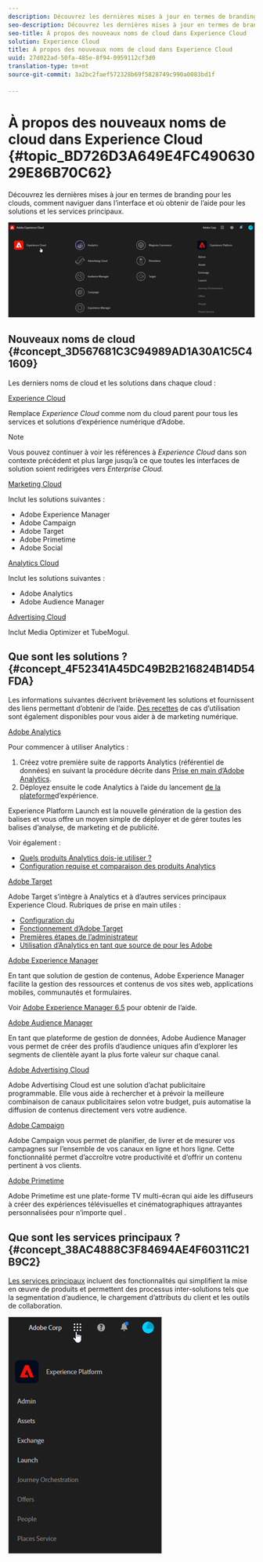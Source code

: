 ```yaml
---
description: Découvrez les dernières mises à jour en termes de branding pour les clouds, comment naviguer dans l’interface et où obtenir de l’aide pour les solutions et les services principaux.
seo-description: Découvrez les dernières mises à jour en termes de branding pour les clouds, comment naviguer dans l’interface et où obtenir de l’aide pour les solutions et les services principaux.
seo-title: À propos des nouveaux noms de cloud dans Experience Cloud
solution: Experience Cloud
title: À propos des nouveaux noms de cloud dans Experience Cloud
uuid: 27d022ad-50fa-485e-8f94-0959112cf3d0
translation-type: tm+mt
source-git-commit: 3a2bc2faef572328b69f5828749c990a0083bd1f

---
```



# À propos des nouveaux noms de cloud dans Experience Cloud {#topic_BD726D3A649E4FC49063029E86B70C62}

Découvrez les dernières mises à jour en termes de branding pour les clouds, comment naviguer dans l’interface et où obtenir de l’aide pour les solutions et les services principaux.

![](assets/cloud-pulldown.png)

## Nouveaux noms de cloud {#concept_3D567681C3C94989AD1A30A1C5C41609}

Les derniers noms de cloud et les solutions dans chaque cloud :

[Experience Cloud](https://www.adobe.com/experience-cloud.html?promoid=FZPQZ2HS&mv=other)

Remplace *Experience Cloud* comme nom du cloud parent pour tous les services et solutions d’expérience numérique d’Adobe.

>[!NOTE]
>
>Vous pouvez continuer à voir les références à *Experience Cloud* dans son contexte précédent et plus large jusqu’à ce que toutes les interfaces de solution soient redirigées vers *Enterprise Cloud.*

[Marketing Cloud](https://www.adobe.com/marketing-cloud.html)

Inclut les solutions suivantes :

* Adobe Experience Manager
* Adobe Campaign
* Adobe Target
* Adobe Primetime
* Adobe Social

[Analytics Cloud](https://www.adobe.com/data-analytics-cloud.html)

Inclut les solutions suivantes :

* Adobe Analytics
* Adobe Audience Manager

[Advertising Cloud](https://www.adobe.com/advertising-cloud.html)

Inclut Media Optimizer et TubeMogul.

## Que sont les solutions ?  {#concept_4F52341A45DC49B2B216824B14D54FDA}

Les informations suivantes décrivent brièvement les solutions et fournissent des liens permettant d’obtenir de l’aide. [Des recettes](https://helpx.adobe.com/marketing-cloud/how-to/use-cases.html) de cas d’utilisation sont également disponibles pour vous aider à  de marketing numérique.

[Adobe Analytics](https://docs.adobe.com/content/help/en/analytics/landing/home.html)

Pour commencer à utiliser Analytics :

1. Créez votre première suite de rapports Analytics (référentiel de données) en suivant la procédure décrite dans [Prise en main d’Adobe Analytics](https://docs.adobe.com/content/help/en/analytics/analyze/analysis-workspace/home.html).
1. Déployez ensuite le code Analytics à l’aide du lancement [de la plateforme](https://docs.adobe.com/content/help/en/launch/using/intro/get-started/quick-start.html)d’expérience.

Experience Platform Launch est la nouvelle génération de la gestion des balises et vous offre un moyen simple de déployer et de gérer toutes les balises d’analyse, de marketing et de publicité.

Voir également :

* [Quels produits Analytics dois-je utiliser ?](https://docs.adobe.com/content/help/en/analytics/admin/admin-overview/which-analytics-tool.html)
* [Configuration requise et comparaison des produits Analytics](https://docs.adobe.com/content/help/en/analytics/admin/admin-overview/analytics-product-comparison.html)

[Adobe Target](https://docs.adobe.com/content/help/en/target/using/target-home.html)

Adobe Target s’intègre à Analytics et à d’autres services principaux Experience Cloud. Rubriques de prise en main utiles :

* [Configuration du](https://docs.adobe.com/content/help/en/target/using/administer/administrating-target.html)
* [Fonctionnement d’Adobe Target](https://docs.adobe.com/content/help/en/target/using/introduction/how-target-works.html)
* [Premières étapes de l’administrateur](https://docs.adobe.com/content/help/en/target/using/administer/start-target.html)
* [Utilisation d’Analytics en tant que source de  pour les Adobe](https://docs.adobe.com/content/help/en/target/using/integrate/a4t/a4t.html)

[Adobe Experience Manager](https://helpx.adobe.com/support/experience-manager/6-5.html)

En tant que solution de gestion de contenus, Adobe Experience Manager facilite la gestion des ressources et contenus de vos sites web, applications mobiles, communautés et formulaires.

Voir [Adobe Experience Manager 6.5](https://helpx.adobe.com/support/experience-manager/6-5.html) pour obtenir de l’aide.

[Adobe Audience Manager](https://docs.adobe.com/content/help/en/audience-manager/user-guide/aam-home.html)

En tant que plateforme de gestion de données, Adobe Audience Manager vous permet de créer des profils d’audience uniques afin d’explorer les segments de clientèle ayant la plus forte valeur sur chaque canal.

[Adobe Advertising Cloud](https://docs.adobe.com/content/help/en/release-notes/experience-cloud/current.html#adcloud)

Adobe Advertising Cloud est une solution d’achat publicitaire programmable. Elle vous aide à rechercher et à prévoir la meilleure combinaison de canaux publicitaires selon votre budget, puis automatise la diffusion de contenus directement vers votre audience.

[Adobe Campaign](https://docs.adobe.com/content/help/en/campaign-standard/using/getting-started/about-adobe-campaign/campaign-orchestration.html)

Adobe Campaign vous permet de planifier, de livrer et de mesurer vos campagnes sur l’ensemble de vos canaux en ligne et hors ligne. Cette fonctionnalité permet d’accroître votre productivité et d’offrir un contenu pertinent à vos clients.

[Adobe Primetime](https://help.adobe.com/en_US/primetime/)

Adobe Primetime est une plate-forme TV multi-écran qui aide les diffuseurs à créer des expériences télévisuelles et cinématographiques attrayantes personnalisées pour n’importe quel .

## Que sont les services principaux ?  {#concept_38AC4888C3F84694AE4F60311C21B9C2}

[Les services principaux](https://docs.adobe.com/content/help/en/core-services/interface/about-core-services/core-services-landing.html) incluent des fonctionnalités qui simplifient la mise en œuvre de produits et permettent des processus inter-solutions tels que la segmentation d’audience, le chargement d’attributs du client et les outils de collaboration.

![](assets/core-services.png)
